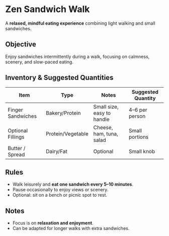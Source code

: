 # Zen Sandwich Walk

A **relaxed, mindful eating experience** combining light walking and small sandwiches.

## Objective

Enjoy sandwiches intermittently during a walk, focusing on calmness, scenery, and slow-paced eating.

## Inventory & Suggested Quantities

| Item              | Type              | Notes                      | Suggested Quantity |
| ----------------- | ----------------- | -------------------------- | ------------------ |
| Finger Sandwiches | Bakery/Protein    | Small size, easy to handle | 4–6 per person     |
| Optional Fillings | Protein/Vegetable | Cheese, ham, tuna, salad   | Small portions     |
| Butter / Spread   | Dairy/Fat         | Optional                   | Small knob         |

## Rules

- Walk leisurely and **eat one sandwich every 5–10 minutes**.
- Pause occasionally to enjoy views or scenery.
- Optional: sit on a bench or picnic spot to rest.

## Notes

- Focus is on **relaxation and enjoyment**.
- Can be adapted for longer walks with extra sandwiches.
